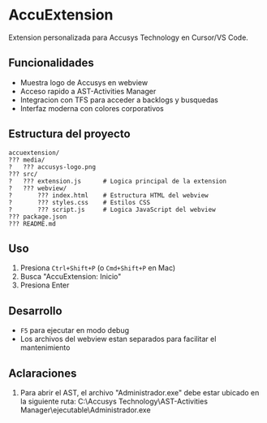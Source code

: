 # AccuExtension

Extension personalizada para Accusys Technology en Cursor/VS Code.

## Funcionalidades
- Muestra logo de Accusys en webview
- Acceso rapido a AST-Activities Manager
- Integracion con TFS para acceder a backlogs y busquedas
- Interfaz moderna con colores corporativos

## Estructura del proyecto
```
accuextension/
??? media/
?   ??? accusys-logo.png
??? src/
?   ??? extension.js      # Logica principal de la extension
?   ??? webview/
?       ??? index.html    # Estructura HTML del webview
?       ??? styles.css    # Estilos CSS
?       ??? script.js     # Logica JavaScript del webview
??? package.json
??? README.md
```

## Uso
1. Presiona `Ctrl+Shift+P` (o `Cmd+Shift+P` en Mac)
2. Busca "AccuExtension: Inicio"
3. Presiona Enter

## Desarrollo
- `F5` para ejecutar en modo debug
- Los archivos del webview estan separados para facilitar el mantenimiento

## Aclaraciones

1. Para abrir el AST, el archivo "Administrador.exe" debe estar ubicado en la siguiente ruta: C:\Accusys Technology\AST-Activities Manager\ejecutable\Administrador.exe


